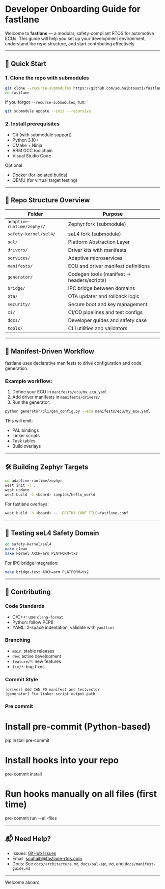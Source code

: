 
# Developer Onboarding Guide for fastlane

Welcome to **fastlane** — a modular, safety-compliant RTOS for automotive ECUs. This guide will help you set up your development environment, understand the repo structure, and start contributing effectively.

---

## 🚀 Quick Start

### 1. Clone the repo with submodules

```bash
git clone --recurse-submodules https://github.com/souhaibtouati/fastlane.git
cd fastlane
```

If you forgot `--recurse-submodules`, run:

```bash
git submodule update --init --recursive
```

### 2. Install prerequisites

- Git (with submodule support)
- Python 3.10+
- CMake + Ninja
- ARM GCC toolchain
- Visual Studio Code

Optional:
- Docker (for isolated builds)
- QEMU (for virtual target testing)

---

## 🧱 Repo Structure Overview

| Folder                     | Purpose                                      |
|----------------------------|----------------------------------------------|
| `adaptive-runtime/zephyr/` | Zephyr fork (submodule)                      |
| `safety-kernel/sel4/`      | seL4 fork (submodule)                        |
| `pal/`                     | Platform Abstraction Layer                   |
| `drivers/`                 | Driver kits with manifests                   |
| `services/`                | Adaptive microservices                       |
| `manifests/`               | ECU and driver manifest definitions          |
| `generator/`               | Codegen tools (manifest → headers/scripts)  |
| `bridge/`                  | IPC bridge between domains                   |
| `ota/`                     | OTA updater and rollback logic               |
| `security/`                | Secure boot and key management               |
| `ci/`                      | CI/CD pipelines and test configs             |
| `docs/`                    | Developer guides and safety case             |
| `tools/`                   | CLI utilities and validators                 |

---

## 🧩 Manifest-Driven Workflow

fastlane uses declarative manifests to drive configuration and code generation.

### Example workflow:

1. Define your ECU in `manifests/ecu/my_ecu.yaml`
2. Add driver manifests in `manifests/drivers/`
3. Run the generator:

```bash
python generator/cli/gen_config.py --ecu manifests/ecu/my_ecu.yaml
```

This will emit:
- PAL bindings
- Linker scripts
- Task tables
- Build overlays

---

## 🛠️ Building Zephyr Targets

```bash
cd adaptive-runtime/zephyr
west init -l .
west update
west build -b <board> samples/hello_world
```

For fastlane overlays:

```bash
west build -b <board> -- -DEXTRA_CONF_FILE=fastlane.conf
```

---

## 🧪 Testing seL4 Safety Domain

```bash
cd safety-kernel/sel4
make clean
make kernel ARCH=arm PLATFORM=tx2
```

For IPC bridge integration:

```bash
make bridge-test ARCH=arm PLATFORM=tx2
```

---

## 🤝 Contributing

### Code Standards

- C/C++: use `clang-format`
- Python: follow PEP8
- YAML: 2-space indentation, validate with `yamllint`

### Branching

- `main`: stable releases
- `dev`: active development
- `feature/*`: new features
- `fix/*`: bug fixes

### Commit Style

```
[driver] Add CAN FD manifest and testvector
[generator] Fix linker script output path
```
### Pre commit
# Install pre-commit (Python-based)
pip install pre-commit

# Install hooks into your repo
pre-commit install

# Run hooks manually on all files (first time)
pre-commit run --all-files

---

## 📬 Need Help?

- Issues: [GitHub Issues](https://github.com/souhaibtouati/fastlane/issues)
- Email: souhaib@fastlane-rtos.com
- Docs: See `docs/architecture.md`, `docs/pal-api.md`, and `docs/manifest-guide.md`

---

Welcome aboard 
```
